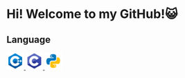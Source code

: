 # Hi! Welcome to my GitHub!😺
## Language
<a href="https://www.w3schools.com/cpp/" target="_blank"> <img src="image/cplusplus.svg" alt="cplusplus" width="40" height="40" /> </a>
<a href="https://www.w3schools.com/cpp/" target="_blank"> <img src="image/c.svg" alt="cplusplus" width="40" height="40"/> </a>
<a href="https://www.w3schools.com/cpp/" target="_blank"> <img src="image/python.svg" alt="cplusplus" width="40" height="40"/> </a>

